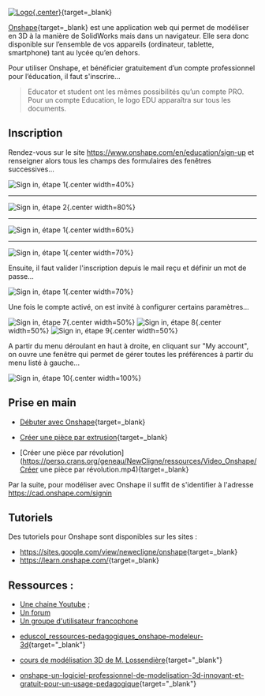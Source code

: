 
[![Logo](https://cad.onshape.com/images/logo-onshape-gray-green.svg){.center}](https://www.onshape.com/fr/){target=_blank} 

[Onshape](https://www.onshape.com/fr/){target=_blank} est une application web qui permet de modéliser en 3D à la manière de SolidWorks mais dans un navigateur. Elle sera donc disponible sur l’ensemble de vos appareils (ordinateur, tablette, smartphone) tant au lycée qu’en dehors.

Pour utiliser Onshape, et bénéficier gratuitement d’un compte professionnel pour l’éducation, il faut s'inscrire...

> Educator et student ont les mêmes possibilités qu’un compte PRO. Pour un compte Education, le logo EDU apparaîtra sur tous les documents.


## Inscription

Rendez-vous sur le site <https://www.onshape.com/en/education/sign-up> et renseigner alors tous les champs des formulaires des fenêtres successives...

![Sign in, étape 1](./images/OnShape_01.png){.center width=40%}
***
![Sign in, étape 2](./images/OnShape_02.png){.center width=80%}
***
![Sign in, étape 1](./images/OnShape_03.png){.center width=60%}
***
<!-- ![Sign in, étape 1](./images/Onshape_04.png){.center width=60%} -->
![Sign in, étape 1](./images/OnShape_05.png){.center width=70%}

Ensuite, il faut valider l'inscription depuis le mail reçu et définir un mot de passe...

![Sign in, étape 1](./images/OnShape_06.png){.center width=70%}

Une fois le compte activé, on est invité à configurer certains paramètres...

![Sign in, étape 7](./images/OnShape_07.png){.center width=50%}
![Sign in, étape 8](./images/OnShape_08.png){.center width=50%}
![Sign in, étape 9](./images/OnShape_09.png){.center width=50%}

A partir du menu déroulant en haut à droite, en cliquant sur "My account", on ouvre une fenêtre qui permet de gérer toutes les préférences à partir du menu listé à gauche...

![Sign in, étape 10](./images/OnShape_10.png){.center width=100%}


## Prise en main

- [Débuter avec Onshape](https://docs.google.com/presentation/d/e/2PACX-1vSKZUCKzhLDD6lVvwX7lwcDLhSoIda_xufBa-izT42tnKjOP8FEkU6ODuqiiV-NtAvBWV8zkZkR7yVX/pub?start=false&loop=false&delayms=3000&slide=id.g13619769a06_0_0){target=_blank}

- [Créer une pièce par extrusion](https://perso.crans.org/geneau/NewCligne/ressources/Video_Onshape/Cr%C3%A9er%20une%20pi%C3%A8ce%20par%20extrusion.mp4){target=_blank}

- [Créer une pièce par révolution](https://perso.crans.org/geneau/NewCligne/ressources/Video_Onshape/Créer une pièce par révolution.mp4){target=_blank}


Par la suite, pour modéliser avec Onshape il suffit de s'identifier à l'adresse <https://cad.onshape.com/signin>


## Tutoriels

Des tutoriels pour Onshape sont disponibles sur les sites :

- <https://sites.google.com/view/newecligne/onshape>{target=_blank}
- <https://learn.onshape.com/>{target=_blank}


## Ressources :

<ul>
    <li>
        <a href="https://www.youtube.com/channel/UCTvd5lUSLtTH8Qcd7Pl1nQg" target="_blank">Une chaine Youtube</a> ;
    </li>
    <li>
        <a href="https://forum.onshape.com/" target="_blank">Un forum</a>
    </li>
    <li>
        <a href="https://forum.onshape.com/discussion/comment/21462#Comment_21462" target="_blank">Un groupe d'utilisateur francophone​</a>
    </li>
</ul>

- [eduscol_ressources-pedagogiques_onshape-modeleur-3d](https://eduscol.education.fr/sti/ressources_pedagogiques/onshape-modeleur-3d-saas-presentation-0#description){target="_blank"}

- [cours de modélisation 3D de M. Lossendière​​](https://scenari.techno-melh.xyz/modelisation-3d/co/modelisation-3D-MELH.html){target="_blank"}

- [onshape-un-logiciel-professionnel-de-modelisation-3d-innovant-et-gratuit-pour-un-usage-pedagogique](https://blogpeda.ac-poitiers.fr/lp2i-si/2016/09/09/onshape-un-logiciel-professionnel-de-modelisation-3d-innovant-et-gratuit-pour-un-usage-pedagogique/){target="_blank"}
    

    
